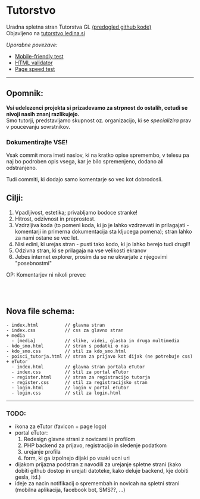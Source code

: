 # Tutorstvo

Uradna spletna stran Tutorstva GL [(predogled github kode)](https://plojyon.github.io/tutorstvo/)  
Objavljeno na [tutorstvo.ledina.si](https://tutorstvo.ledina.si)

*Uporabne povezave:*
+ [Mobile-friendly test](https://search.google.com/test/mobile-friendly)
+ [HTML validator](https://validator.w3.org/)
+ [Page speed test](https://developers.google.com/speed/pagespeed/insights/)

---

Opomnik:
--------
**Vsi udelezenci projekta si prizadevamo za strpnost do ostalih,
cetudi se nivoji nasih znanj razlikujejo.**  
Smo tutorji, predstavljamo skupnost oz. organizacijo, ki se *specializira*
prav v poucevanju sovrstnikov.

### Dokumentirajte VSE!
Vsak commit mora imeti naslov, ki na kratko opise spremembo,
v telesu pa naj bo podroben opis vsega, kar je bilo spremenjeno,
dodano ali odstranjeno.

Tudi commiti, ki dodajo samo komentarje so vec kot dobrodosli.


Cilji:
------
1. Vpadljivost, estetika; privabljamo bodoce stranke!
2. Hitrost, odzivnost in preprostost.
3. Vzdrzljiva koda (to pomeni koda, ki jo je lahko vzdrzevati in prilagajati - komentarji in primerna dokumentacija sta kljucega pomena); stran lahko za nami ostane se vec let.
4. Nisi edini, ki urejas stran - pusti tako kodo, ki jo lahko berejo tudi drugi!!
5. Odzivna stran, ki se prilagaja na vse velikosti ekranov
6. Jebes internet explorer, prosim da se ne ukvarjate z njegovimi "posebnostmi"

OP: Komentarjev ni nikoli prevec

<br><br>


## Nova file schema:
```
- index.html          // glavna stran
- index.css           // css za glavno stran
+ media
  - [media]           // slike, videi, glasba in druga multimedia
- kdo_smo.html        // stran s podatki o nas
- kdo_smo.css         // stil za kdo_smo.html
- poisci_tutorja.html // stran za prijavo kot dijak (ne potrebuje css)
+ eTutor
  - index.html        // glavna stran portala eTutor
  - index.css	      // stil za portal eTutor
  - register.html     // stran za registracijo tutorja
  - register.css      // stil za registracijsko stran
  - login.html        // login v portal eTutor
  - login.css         // stil za login.html
```

---


### TODO:
 - ikona za eTutor (favicon + page logo)
 - portal eTutor:
	1. Redesign glavne strani z novicami in profilom
	2. PHP backend za prijavo, registracijo in sledenje podatkom
	3. urejanje profila
	4. form, ki ga izpolnejo dijaki po vsaki ucni uri
 - dijakom prijazna podstran z navodili za urejanje spletne strani (kako dobiti github dostop in urejati datoteke, kako deluje backend, kje dobiti gesla, itd.)
 - ideje za nacin notifikacij o spremembah in novicah na spletni strani (mobilna aplikacija, facebook bot, SMS??, ...)
